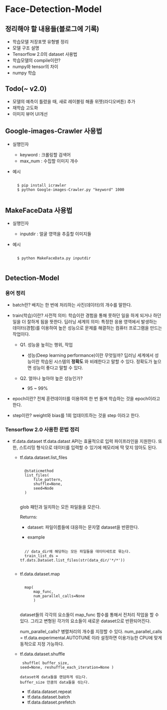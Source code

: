 # Face-Detection-Model

## 정리해야 할 내용들(블로그에 기록)
- 학습모델 저장포맷 유형별 정리
- 모델 구조 설명
- Tensorflow 2.0의 dataset 사용법
- 학습모델의 compile이란?
- numpy와 tensor의 차이
- numpy 학습

## Todo(~ v2.0)
- 모델의 예측이 틀렸을 때, 새로 레이블링 해줄 위젯(라디오버튼) 추가
- 재학습 고도화
- 이미지 뷰어 UI개선

## Google-images-Crawler 사용법
- 실행인자
	- keyword : 크롤링할 검색어
	- max_num : 수집할 이미지 개수

- 예시
	<pre><code>
	$ pip install icrawler
	$ python Google-images-Crawler.py "keyword" 1000
	</code></pre>

## MakeFaceData 사용법
- 실행인자
	- inputdir : 얼굴 영역을 추출할 이미지들

- 예시
	<pre><code>
	$ python MakeFaceData.py inputdir
	</code></pre>

## Detection-Model

### 용어 정리

* batch란?
배치는 한 번에 처리하는 사진(데이터)의 개수를 말한다.

* train(학습)이란?
사전적 의미: 학습이란 경험을 통해 못하던 일을 하게 되거나 하던 일을 더 잘하게 됨을 뜻한다.
딥러닝 세계의 의미: 특정한 응용 영역에서 발생하는 데이터(경험)를 이용하여 높은 성능으로 문제를 해결하는 컴퓨터 프로그램을 만드는 작업이다.

	- Q1. 성능을 높히는 행위, 작업
		+ 성능(Deep learning performance)이란 무엇일까?
		딥러닝 세계에서 성능이란 학습된 시스템의 **정확도** 와 비례한다고 말할 수 있다. 정확도가 높으면 성능이 좋다고 말할 수 있다.

	- Q2. 얼마나 높아야 높은 성능인가?
		+ 95 ~ 99%

* epoch이란?
전체 훈련데이터를 이용하여 한 번 돌며 학습하는 것을 epoch이라고 한다.

* step이란?
weight와 bias를 1회 업데이트하는 것을 step 이라고 한다.

### Tensorflow 2.0 사용한 문법 정리

* tf.data.dataset
tf.data.datast API는 효율적으로 입력 파이프라인을 지원한다. 또한, 스트리밍 형식으로 데이터를 입력할 수 있기에 메모리에 딱 맞지 않아도 된다.
	- tf.data.dataset.list_files
		<pre><code>
		@staticmethod
		list_files(
			file_pattern,
			shuffle=None,
			seed=Node
		)
		</code></pre>

		glob 패턴과 일치하는 모든 파일들을 모은다.

		Returns:
		+ dataset: 파일이름들에 대응하는 문자열 dataset을 반환한다.

		+ example
		<pre><code>
		// data_dir에 해당하는 모든 파일들을 데이터세트로 묶는다.
		train_list_ds = tf.dats.Dataset.list_files(str(data_dir/'*/*'))
		</code></pre>

	- tf.data.dataset.map
		<pre><code>
		map(
			map_func,
			num_parallel_calls=None
			)
		</code></pre>

		dataset들의 각각의 요소들이 map_func 함수를 통해서 전처리 작업을 할 수 있다.
		그리고 변형된 각가의 요소들이 새로운 dataset으로 반환되어진다.

		num_parallel_calls?
		병렬처리의 개수를 지정할 수 있다.
		num_parallel_calls = tf.data.experimental.AUTOTUNE 이라 설정하면 이용가능한 CPU에 맞게 동적으로 지정 가능하다.

  - tf.data.dataset.shuffle
		<pre><code>
		shuffle(
			buffer_size,
			seed=None,
			reshuffle_each_iteration=None
			)
		</code></pre>

		dataset에 data들을 랜덤하게 섞는다.
		buffer_size 만큼의 data들을 섞는다.

	- tf.data.dataset.repeat
	- tf.data.dataset.batch
	- tf.data.dataset.prefetch
